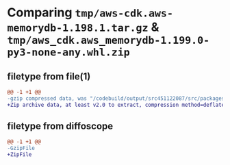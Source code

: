 # Comparing `tmp/aws-cdk.aws-memorydb-1.198.1.tar.gz` & `tmp/aws_cdk.aws_memorydb-1.199.0-py3-none-any.whl.zip`

## filetype from file(1)

```diff
@@ -1 +1 @@
-gzip compressed data, was "/codebuild/output/src451122087/src/packages/@aws-cdk/aws-memorydb/dist/python/aws-cdk.aws-memorydb-1.198.1.tar", last modified: Tue Mar 28 21:36:32 2023, max compression
+Zip archive data, at least v2.0 to extract, compression method=deflate
```

## filetype from diffoscope

```diff
@@ -1 +1 @@
-GzipFile
+ZipFile
```


